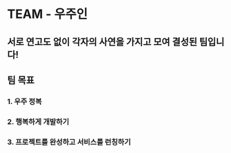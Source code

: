 # TEAM - 우주인

## 서로 연고도 없이 각자의 사연을 가지고 모여 결성된 팀입니다!
 
## 팀 목표

### 1. 우주 정복
### 2. 행복하게 개발하기
### 3. 프로젝트를 완성하고 서비스를 런칭하기